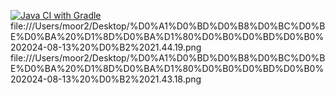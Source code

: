 [![Java CI with Gradle](https://github.com/MariyaZvereva/Patterns/actions/workflows/gradle.yml/badge.svg)](https://github.com/MariyaZvereva/Patterns/actions/workflows/gradle.yml)
file:///Users/moor2/Desktop/%D0%A1%D0%BD%D0%B8%D0%BC%D0%BE%D0%BA%20%D1%8D%D0%BA%D1%80%D0%B0%D0%BD%D0%B0%202024-08-13%20%D0%B2%2021.44.19.png
file:///Users/moor2/Desktop/%D0%A1%D0%BD%D0%B8%D0%BC%D0%BE%D0%BA%20%D1%8D%D0%BA%D1%80%D0%B0%D0%BD%D0%B0%202024-08-13%20%D0%B2%2021.43.18.png